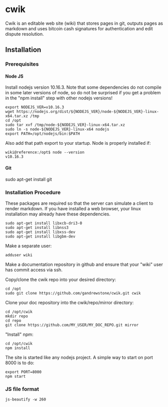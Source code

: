 # cwik
Cwik is an editable web site (wiki) that stores pages in git, outputs pages as markdown and uses bitcoin cash signatures for authentication and edit dispute resolution.


## Installation

### Prerequisites

#### Node JS

Install nodejs version 10.16.3.  Note that some dependencies do not compile in some later versions of node, so do not be surprised if you get a problem in the "npm install" step with other nodejs versions!

```
export NODEJS_VER=v10.16.3
wget https://nodejs.org/dist/${NODEJS_VER}/node-${NODEJS_VER}-linux-x64.tar.xz /tmp
cd /opt
sudo tar xvf /tmp/node-${NODEJS_VER}-linux-x64.tar.xz
sudo ln -s node-${NODEJS_VER}-linux-x64 nodejs
export PATH=/opt/nodejs/bin:$PATH
```

Also add that path export to your startup.
Node is properly installed if:
```
wiki@reference:/opt$ node --version
v10.16.3
```

#### Git

sudo apt-get install git


### Installation Procedure

These packages are required so that the server can simulate a client to render markdown.  If you have installed a web browser, your linux installation may already have these dependencies.
```
sudo apt-get install libxcb-dri3-0
sudo apt-get install libnss3
sudo apt-get install libxss-dev
sudo apt-get install libgbm-dev
```

Make a separate user:
```
adduser wiki
```

Make a documentation repository in github and ensure that your "wiki" user has commit access via ssh.

Copy/clone the cwik repo into your desired directory:
```
cd /opt
sudo git clone https://github.com/gandrewstone/cwik.git cwik
```

Clone your doc repository into the cwik/repo/mirror directory:
```
cd /opt/cwik
mkdir repo
cd repo
git clone https://github.com/MY_USER/MY_DOC_REPO.git mirror
```

"Install" npm:
```
cd /opt/cwik
npm install
```

The site is started like any nodejs project.  A simple way to start on port 8000 is to do:
```
export PORT=8000
npm start
```

### JS file format

```
js-beautify -w 260
```
